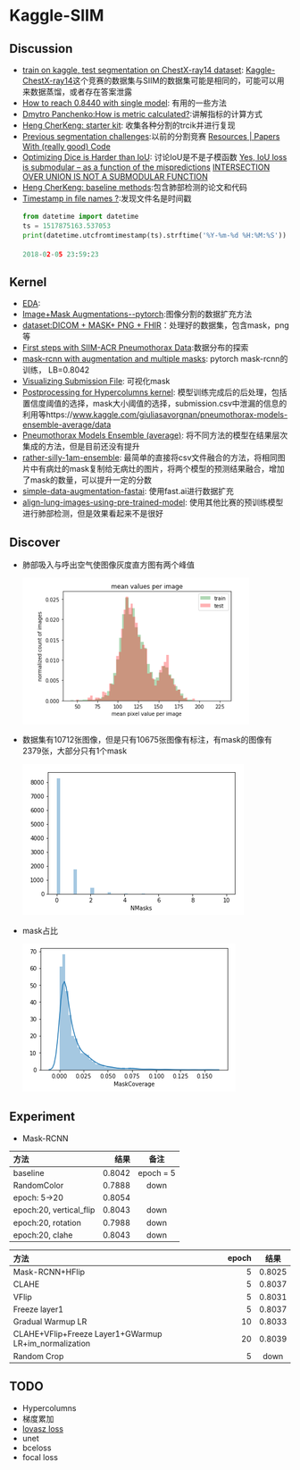 # Kaggle-SIIM

## Discussion
* [train on kaggle, test segmentation on ChestX-ray14 dataset](https://www.kaggle.com/c/siim-acr-pneumothorax-segmentation/discussion/100085#577251): [Kaggle-ChestX-ray14](https://www.kaggle.com/c/ccc-chestx-ray14-multi-label-classication/overview)这个竞赛的数据集与SIIM的数据集可能是相同的，可能可以用来数据蒸馏，或者存在答案泄露
* [How to reach 0.8440 with single model](https://www.kaggle.com/c/siim-acr-pneumothorax-segmentation/discussion/99440#573567): 有用的一些方法
* [Dmytro Panchenko:How is metric calculated?](https://www.kaggle.com/c/siim-acr-pneumothorax-segmentation/discussion/97225#latest-563443):讲解指标的计算方式
* [Heng CherKeng: starter kit](https://www.kaggle.com/c/siim-acr-pneumothorax-segmentation/discussion/97456#latest-563494): 收集各种分割的trcik并进行复现
* [Previous segmentation challenges](https://www.kaggle.com/c/siim-acr-pneumothorax-segmentation/discussion/96992#latest-563339):以前的分割竞赛 [Resources | Papers With (really good) Code](https://www.kaggle.com/c/siim-acr-pneumothorax-segmentation/discussion/97198#latest-561177)
* [Optimizing Dice is Harder than IoU](https://www.kaggle.com/c/siim-acr-pneumothorax-segmentation/discussion/97474#latest-563400): 讨论IoU是不是子模函数 [Yes, IoU loss is submodular – as a function of the mispredictions](https://arxiv.org/pdf/1809.01845.pdf) [INTERSECTION OVER UNION IS NOT A SUBMODULAR FUNCTION](https://arxiv.org/pdf/1809.00593.pdf)
* [Heng CherKeng: baseline methods](https://www.kaggle.com/c/siim-acr-pneumothorax-segmentation/discussion/97518#latest-562789):包含肺部检测的论文和代码
* [Timestamp in file names ?](https://www.kaggle.com/c/siim-acr-pneumothorax-segmentation/discussion/97119#latest-562337):发现文件名是时间戳
  ```python
  from datetime import datetime
  ts = 1517875163.537053
  print(datetime.utcfromtimestamp(ts).strftime('%Y-%m-%d %H:%M:%S'))

  2018-02-05 23:59:23
  ```
 
## Kernel
* [EDA](https://www.kaggle.com/unvirtual/eda-of-training-test-data/notebook):
* [Image+Mask Augmentations--pytorch](https://www.kaggle.com/abhishek/image-mask-augmentations):图像分割的数据扩充方法
* [dataset:DICOM + MASK+ PNG + FHIR](https://www.kaggle.com/anisayari/siimacrpneumothoraxsegmentationzip-dataset)：处理好的数据集，包含mask，png等
* [First steps with SIIM-ACR Pneumothorax Data](https://www.kaggle.com/steubk/first-steps-with-siim-acr-pneumothorax-data/comments?scriptVersionId=16473604#The-bimodal-mean_pixel_value-distribution):数据分布的探索
* [mask-rcnn with augmentation and multiple masks](https://www.kaggle.com/abhishek/mask-rcnn-with-augmentation-and-multiple-masks/notebook): pytorch mask-rcnn的训练， LB=0.8042
* [Visualizing Submission File](https://www.kaggle.com/abhishek/visualizing-submission-file): 可视化mask
* [Postprocessing for Hypercolumns kernel](https://www.kaggle.com/iafoss/postprocessing-for-hypercolumns-kernel-0-8286-lb): 模型训练完成后的后处理，包括置信度阈值的选择，mask大小阈值的选择，submission.csv中泄漏的信息的利用等https://www.kaggle.com/giuliasavorgnan/pneumothorax-models-ensemble-average/data
* [Pneumothorax Models Ensemble (average)](https://www.kaggle.com/giuliasavorgnan/pneumothorax-models-ensemble-average/data): 将不同方法的模型在结果层次集成的方法，但是目前还没有提升
* [rather-silly-1am-ensemble](https://www.kaggle.com/konradb/rather-silly-1am-ensemble/notebook): 最简单的直接将csv文件融合的方法，将相同图片中有病灶的mask复制给无病灶的图片，将两个模型的预测结果融合，增加了mask的数量，可以提升一定的分数
* [simple-data-augmentation-fastai](https://www.kaggle.com/anisayari/simple-data-augmentation-fastai): 使用fast.ai进行数据扩充
* [align-lung-images-using-pre-trained-model](https://www.kaggle.com/bguberfain/align-lung-images-using-pre-trained-model): 使用其他比赛的预训练模型进行肺部检测，但是效果看起来不是很好

## Discover
* 肺部吸入与呼出空气使图像灰度直方图有两个峰值

  ![像素均值计算](./figs/histogram.png)
  
* 数据集有10712张图像，但是只有10675张图像有标注，有mask的图像有2379张，大部分只有1个mask

  ![mask数量统计](./figs/nMasks.PNG)
  
* mask占比

  ![](./figs/mask_coverage.PNG)
  
## Experiment
* Mask-RCNN

| 方法 | 结果 | 备注 |
| :------| ------: | :------: |
| baseline | 0.8042 | epoch = 5 |
| RandomColor | 0.7888 | down | 
| epoch: 5->20 | 0.8054 |  |
| epoch:20, vertical_flip | 0.8043 | down |
| epoch:20, rotation | 0.7988 | down |
| epoch:20, clahe | 0.8043 | down |


| 方法 | epoch | 结果 |
| :------| ------: | :------: |
| Mask-RCNN+HFlip | 5 | 0.8025 |
| CLAHE | 5 | 0.8037 | 
| VFlip | 5 | 0.8031 |
| Freeze layer1 | 5 | 0.8037 |
| Gradual Warmup LR | 10 | 0.8033 |
| CLAHE+VFlip+Freeze Layer1+GWarmup LR+im_normalization | 20 | 0.8039 |
| Random Crop | 5 | down |

## TODO
* Hypercolumns
* 梯度累加
* [lovasz loss](https://github.com/bermanmaxim/LovaszSoftmax/blob/master/pytorch/lovasz_losses.py)
* unet
* bceloss
* focal loss
